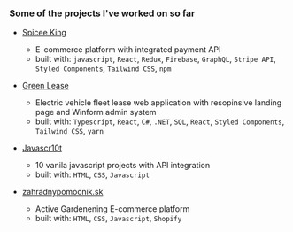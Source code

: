 ### Some of the projects I've worked on so far

- [Spicee King](https://github.com/mathi931/meszi-e-commerce)

  - E-commerce platform with integrated payment API
  - built with: `javascript`, `React`, `Redux`, `Firebase`, `GraphQL`, `Stripe API`, `Styled Components`, `Tailwind CSS`, `npm`

- [Green Lease](https://github.com/mathi931/GreenLeaseUI)

  - Electric vehicle fleet lease web application with resopinsive landing page and Winform admin system
  - built with: `Typescript`, `React`, `C#`, `.NET`, `SQL`, `React`, `Styled Components`, `Tailwind CSS`, `yarn`

- [Javascr10t](https://github.com/mathi931/My-winner-10/)

  - 10 vanila javascript projects with API integration
  - built with: `HTML`, `CSS`, `Javascript`

- [zahradnypomocnik.sk](https://zahradnypomocnik.sk/)

  - Active Gardenening E-commerce platform
  - built with: `HTML`, `CSS`, `Javascript`, `Shopify`